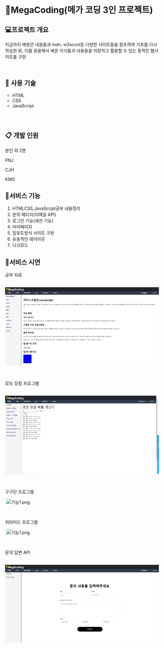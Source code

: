 <h1 class="heading-element" dir="auto" tabindex="-1">📖MegaCoding(메가 코딩 3인 프로젝트)</h1>
<h2 class="heading-element" dir="auto" tabindex="-1">💻프로젝트 개요</h2>
<p>지금까지 배웠던 내용들과 mdn, w3scool등 다양한 사이트들을 참조하여 기초를 다시 학습한 뒤, 이를 응용해서 배운 지식들과 내용들을 저장하고 활용할 수 있는 동적인 웹사이트를 구현</p>
<p>&nbsp;</p>
<h2 class="heading-element" dir="auto" tabindex="-1">🥽 사용 기술</h2>
<ul style="list-style-type: circle;">
<li>HTML</li>
<li>CSS</li>
<li>JavaScript</li>
</ul>
<h3 class="heading-element" dir="auto" tabindex="-1">&nbsp;</h3>
<h2 class="heading-element" dir="auto" tabindex="-1">📋 개발 인원</h2>
<p>본인 외 2명</p>
<p>PNJ</p>
<p>CJH</p>
<p>KMG</p>
<h2 class="heading-element" dir="auto" tabindex="-1">📢서비스 기능</h2>
<ol>
<li>HTMl,CSS,JavaScript공부 내용정리</li>
<li>문의 페이지(이메일 API)</li>
<li>로그인 기능(세션 기능)</li>
<li>마이페이지</li>
<li>임포트방식 사이트 구현</li>
<li>유동적인 레이아웃</li>
<li>다크모드</li>
</ol>
<h2 class="heading-element" dir="auto" tabindex="-1">📱서비스 시연</h2>
<p>공부 자료</p>
<p>&nbsp;<img class="Box-sc-g0xbh4-0 kzRgrI" src="https://github.com/NJ0428/megacoding/blob/master/src/main/webapp/images/%EC%88%98%EC%97%851.png?raw=true" alt="기능1.png" width="529" height="255" data-hpc="true" /></p>
<p>&nbsp;</p>
<p>로또 당첨 프로그램</p>
<p>&nbsp;<img class="Box-sc-g0xbh4-0 kzRgrI" src="https://github.com/NJ0428/megacoding/blob/master/src/main/webapp/images/%EB%A1%9C%EB%98%90.png?raw=true" alt="기능1.png" width="529" height="255" data-hpc="true" /></p>
<p>&nbsp;</p>
<p>구구단 프로그램</p>
<p>&nbsp;<img class="Box-sc-g0xbh4-0 kzRgrI" src="https://github.com/NJ0428/megacoding/blob/master/src/main/webapp/images/%EA%B5%AC.png?raw=true" alt="기능1.png" width="529" height="255" data-hpc="true" /></p>
<p>&nbsp;</p>
<p>피라미드 프로그램</p>
<p>&nbsp;<img class="Box-sc-g0xbh4-0 kzRgrI" src="https://github.com/NJ0428/megacoding/blob/master/src/main/webapp/images/%ED%94%BC1.png?raw=true" alt="기능1.png" width="529" height="255" data-hpc="true" /></p>
<p>&nbsp;</p>
<p>문의 답변 API</p>
<p>&nbsp;<img class="Box-sc-g0xbh4-0 kzRgrI" src="https://github.com/NJ0428/megacoding/blob/master/src/main/webapp/images/%EB%AC%B8%EC%9D%98.png?raw=true" alt="기능1.png" width="529" height="255" data-hpc="true" /></p>
<p>&nbsp;</p>
<p>&nbsp;</p>
